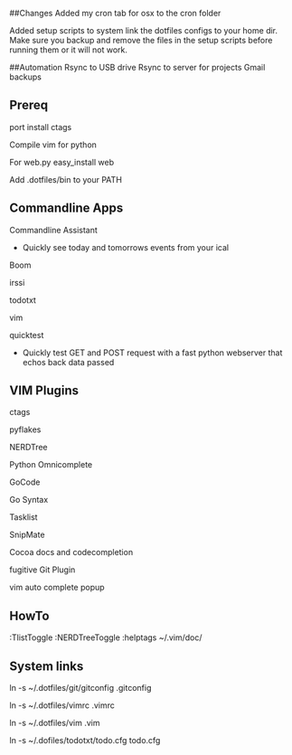 ##Changes
Added my cron tab for osx to the cron folder

Added setup scripts to system link the dotfiles configs to your home dir.  Make sure you backup and remove the files in the setup scripts before running them or it will not work.  

##Automation
Rsync to USB drive
Rsync to server for projects
Gmail backups

Prereq
---
port install ctags

Compile vim for python

For web.py
easy_install web

Add .dotfiles/bin to your PATH

Commandline Apps
---
Commandline Assistant
* Quickly see today and tomorrows events from your ical

Boom

irssi

todotxt

vim 

quicktest
* Quickly test GET and POST request with a fast python webserver that echos back data passed

VIM Plugins
---
ctags

pyflakes

NERDTree

Python Omnicomplete

GoCode

Go Syntax

Tasklist

SnipMate

Cocoa docs and codecompletion

fugitive Git Plugin

vim auto complete popup

HowTo
---
:TlistToggle
:NERDTreeToggle
:helptags ~/.vim/doc/

System links
---
ln -s ~/.dotfiles/git/gitconfig .gitconfig

ln -s ~/.dotfiles/vimrc .vimrc

ln -s ~/.dotfiles/vim .vim

ln -s ~/.dofiles/todotxt/todo.cfg todo.cfg

